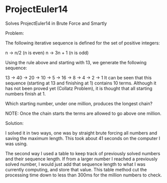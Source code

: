 # ProjectEuler14
Solves ProjectEuler14 in Brute Force and Smartly


Problem:

The following iterative sequence is defined for the set of positive integers:

n → n/2 (n is even)
n → 3n + 1 (n is odd)

Using the rule above and starting with 13, we generate the following sequence:

13 → 40 → 20 → 10 → 5 → 16 → 8 → 4 → 2 → 1
It can be seen that this sequence (starting at 13 and finishing at 1) contains 10 terms. Although it has not been proved yet (Collatz Problem), it is thought that all starting numbers finish at 1.

Which starting number, under one million, produces the longest chain?

NOTE: Once the chain starts the terms are allowed to go above one million.

Solution:

I solved it in two ways, one was by straight brute forcing all numbers and saving the maximum length. This took about 41 seconds on the computer
I was using.

The second way I used a table to keep track of previously solved numbers and their sequence length. If from a larger number I reached a 
previously solved number, I would just add that sequence length to what I was currently computing, and store that value. This table
method cut the processing time down to less than 300ms for the million numbers to check.
